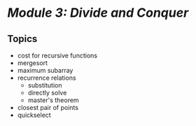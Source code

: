 # ***Module 3: Divide and Conquer***

## **Topics**

- cost for recursive functions
- mergesort
- maximum subarray
- recurrence relations
    - substitution
    - directly solve
    - master's theorem
- closest pair of points
- quickselect




